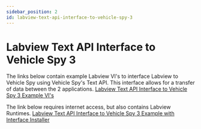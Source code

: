 ```yaml
---
sidebar_position: 2
id: labview-text-api-interface-to-vehicle-spy-3
---
```


# Labview Text API Interface to Vehicle Spy 3

The links below contain example Labview VI's to interface Labview to Vehicle Spy using Vehicle Spy's Text API. This interface allows for a transfer of data between the 2 applications.
[Labview Text API Interface to Vehicle Spy 3 Example VI's](https://cdn.intrepidcs.net/guides/neoVIDLL/\_downloads/322f2877965bc20e53a2643c609a53a5/LabviewTextAPIExampleCode.zip)

The link below requires internet access, but also contains Labview Runtimes.
[Labview Text API Interface to Vehicle Spy 3 Example with Interface Installer](https://cdn.intrepidcs.net/guides/neoVIDLL/\_downloads/8217b1b801efaea4e0fe980484fa1b01/LabviewTextAPI.zip)
